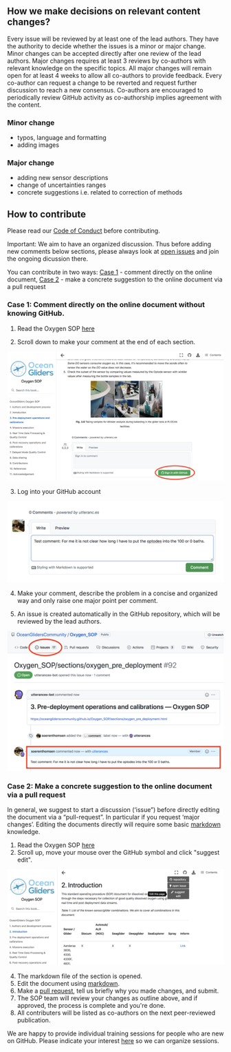 ## How we make decisions on relevant content changes?

Every issue will be reviewed by at least one of the lead authors. 
They have the authority to decide whether the issues is a minor or major change. 
Minor changes can be accepted directly after one review of the lead authors. 
Major changes requires at least 3 reviews by co-authors with relevant knowledge on the specific topics. 
All major changes will remain open for at least 4 weeks to allow all co-authors to provide feedback. 
Every co-author can request a change to be reverted and request further discussion to reach a new consensus. 
Co-authors are encouraged to periodically review GitHub activity as co-authorship implies agreement with the content.  

### Minor change
- typos, language and formatting
- adding images

### Major change 
- adding new sensor descriptions
- change of uncertainties ranges
- concrete suggestions i.e. related to correction of methods

## How to contribute
Please read our [Code of Conduct](https://github.com/OceanGlidersCommunity/OceanGliders/blob/main/CODE_OF_CONDUCT.md) before contributing.

Important: We aim to have an organized discussion. Thus before adding new comments below sections, please always look at [open issues](https://github.com/OceanGlidersCommunity/Oxygen_SOP/issues) and join the ongoing dicussion there.

You can contribute in two ways: [Case 1](https://github.com/OceanGlidersCommunity/Oxygen_SOP/blob/main/CONTRIBUTING.md#case-1-comment-directly-on-the-online-document-without-knowing-github) - comment directly on the online document, [Case 2](https://github.com/OceanGlidersCommunity/Oxygen_SOP/blob/main/CONTRIBUTING.md#case-2-make-a-concrete-suggestion-to-the-online-document-via-a-pull-request) - make a concrete suggestion to the online document via a pull request

### Case 1: Comment directly on the online document without knowing GitHub.

1. Read the Oxygen SOP [here](https://oceangliderscommunity.github.io/Oxygen_SOP/sections/oxygen_introduction.html)

2) Scroll down to make your comment at the end of each section. 

![edit_markdown_file](images/general_comment_step_01.png)

3) Log into your GitHub account

![edit_markdown_file](images/general_comment_step_02.png)

4) Make your comment, describe the problem in a concise and organized way and only raise one major point per comment.

5) An issue is created automatically in the GitHub repository, which will be reviewed by the lead authors.

![edit_markdown_file](images/general_comment_step_03.png)


### Case 2: Make a concrete suggestion to the online document via a pull request

In general, we suggest to start a discussion (‘issue”) before directly editing the document via a “pull-request”. In particular if you request ‘major changes’. Editing the documents directly will require some basic [markdown](https://guides.github.com/features/mastering-markdown/) knowledge.

1. Read the Oxygen SOP [here](https://oceangliderscommunity.github.io/Oxygen_SOP/sections/oxygen_introduction.html)
2. Scroll up, move your mouse over the GitHub symbol and click "suggest edit".

![edit_markdown_file](images/suggest_edit_01.png)

4. The markdown file of the section is opened.
5. Edit the document using [markdown](https://guides.github.com/features/mastering-markdown/).
6. Make a [pull request](https://docs.github.com/en/github/collaborating-with-pull-requests/proposing-changes-to-your-work-with-pull-requests/creating-a-pull-request), tell us briefly why you made changes, and submit.
7. The SOP team will review your changes as outline above, and if approved, the process is complete and you're done.
8. All contributers will be listed as co-authors on the next peer-reviewed publication.

We are happy to provide individual training sessions for people who are new on GitHub. Please indicate your interest [here](https://github.com/OceanGlidersCommunity/Oxygen_SOP/discussions/133) so we can organize sessions.
